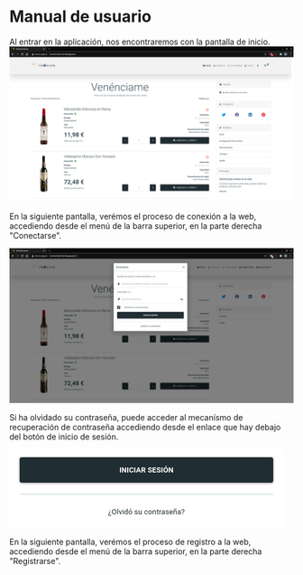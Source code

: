# Manual de usuario

Al entrar en la aplicación, nos encontraremos con la pantalla de inicio.
![Diagrama Clases](images/manual/inicio.png)

En la siguiente pantalla, verémos el proceso de conexión a la web, accediendo desde el menú de la barra superior, en la parte derecha "Conectarse".

![Diagrama Clases](images/manual/conectarse.png)

Si ha olvidado su contraseña, puede acceder al mecanísmo de recuperación de contraseña accediendo desde el enlace que hay debajo del botón de inicio de sesión.

![Diagrama Clases](images/manual/recuperar.png)

En la siguiente pantalla, verémos el proceso de registro a la web, accediendo desde el menú de la barra superior, en la parte derecha "Registrarse".
